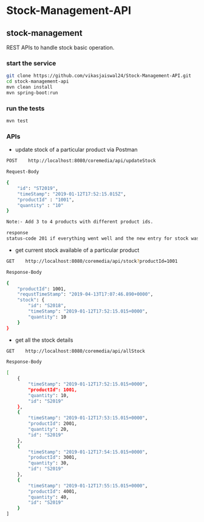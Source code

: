 # Stock-Management-API

## stock-management

REST APIs to handle stock basic operation. 

### start the service

```bash
git clone https://github.com/vikasjaiswal24/Stock-Management-API.git
cd stock-management-api
mvn clean install
mvn spring-boot:run
```

### run the tests
```bash
mvn test
```

### APIs
- update stock of a particular product via Postman

```bash
POST    http://localhost:8080/coremedia/api/updateStock

Request-Body

{
	"id": "ST2019",
	"timeStamp": "2019-01-12T17:52:15.015Z",
	"productId" : "1001",
	"quantity" : "10"
}

Note:- Add 3 to 4 products with different product ids. 

response
status-code 201 if everything went well and the new entry for stock was added/updated
```

+ get current stock available of a particular product

```bash
GET    http://localhost:8080/coremedia/api/stock?productId=1001

Response-Body

{
    "productId": 1001,
    "requstTimeStamp": "2019-04-13T17:07:46.890+0000",
    "stock": {
        "id": "S2018",
        "timeStamp": "2019-01-12T17:52:15.015+0000",
        "quantity": 10
    }
}
```

- get all the stock details

```bash
GET    http://localhost:8080/coremedia/api/allStock

Response-Body

[
    {
        "timeStamp": "2019-01-12T17:52:15.015+0000",
        "productId": 1001,
        "quantity": 10,
        "id": "S2019"
    },
    {
        "timeStamp": "2019-01-12T17:53:15.015+0000",
        "productId": 2001,
        "quantity": 20,
        "id": "S2019"
    },
    {
        "timeStamp": "2019-01-12T17:54:15.015+0000",
        "productId": 3001,
        "quantity": 30,
        "id": "S2019"
    },
    {
        "timeStamp": "2019-01-12T17:55:15.015+0000",
        "productId": 4001,
        "quantity": 40,
        "id": "S2019"
    }
]
```


